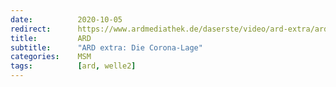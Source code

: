 ```yaml
---
date:          2020-10-05
redirect:      https://www.ardmediathek.de/daserste/video/ard-extra/ard-extra-die-corona-lage/das-erste/Y3JpZDovL3dkci5kZS9CZWl0cmFnLWQxNDFlNjJlLTA3YTQtNDMzYS1hYzQ3LWIxZjdiMjVlMDU0MA/"
title:         ARD
subtitle:      "ARD extra: Die Corona-Lage"
categories:    MSM
tags:          [ard, welle2]
---
```

